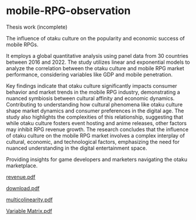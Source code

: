 # mobile-RPG-observation
Thesis work (incomplete)

The influence of otaku culture on the popularity and economic success of mobile RPGs. 

It employs a global quantitative analysis using panel data from 30 countries between 2016 and 2022. The study utilizes linear and exponential models to analyze the correlation between the otaku culture and mobile RPG market performance, considering variables like GDP and mobile penetration.

Key findings indicate that otaku culture significantly impacts consumer behavior and market trends in the mobile RPG industry, demonstrating a nuanced symbiosis between cultural affinity and economic dynamics. Contributing to understanding how cultural phenomena like otaku culture shape market dynamics and consumer preferences in the digital age. The study also highlights the complexities of this relationship, suggesting that while otaku culture fosters event hosting and anime releases, other factors may inhibit RPG revenue growth. The research concludes that the influence of otaku culture on the mobile RPG market involves a complex interplay of cultural, economic, and technological factors, emphasizing the need for nuanced understanding in the digital entertainment space.

Providing insights for game developers and marketers navigating the otaku marketplace.


[revenue.pdf](https://github.com/NianAnny/mobile-RPG-observation/files/13658521/revenue.pdf)

[download.pdf](https://github.com/NianAnny/mobile-RPG-observation/files/13658507/download.pdf)

[multicolinearity.pdf](https://github.com/NianAnny/mobile-RPG-observation/files/13658525/multicolinearity.pdf)

[Variable Matrix.pdf](https://github.com/NianAnny/mobile-RPG-observation/files/13658527/Variable.Matrix.pdf)
